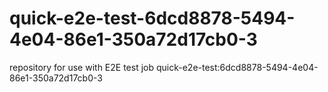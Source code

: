 # quick-e2e-test-6dcd8878-5494-4e04-86e1-350a72d17cb0-3
repository for use with E2E test job quick-e2e-test:6dcd8878-5494-4e04-86e1-350a72d17cb0-3
